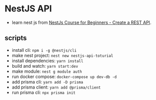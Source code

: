# NestJS API

- learn nest js from [NestJs Course for Beginners - Create a REST API](https://youtu.be/GHTA143_b-s).

## scripts

- install cli: `npm i -g @nestjs/cli`
- make nest project: `nest new nestjs-api-toturial`
- install dependencies: `yarn install`
- build and watch: `yarn start:dev`
- make module: `nest g module auth`
- run docker compose: `docker-compose up dev-db -d`
- add prisma cli: `yarn add -D prisma`
- add prisma client: `yarn add @prisma/client`
- run prisma cli: `npx prisma init`
